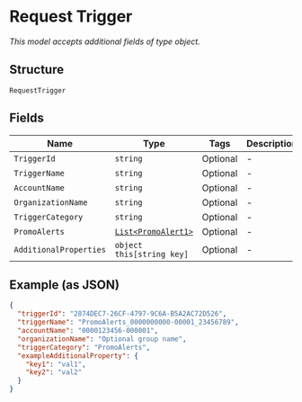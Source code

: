 
# Request Trigger

*This model accepts additional fields of type object.*

## Structure

`RequestTrigger`

## Fields

| Name | Type | Tags | Description |
|  --- | --- | --- | --- |
| `TriggerId` | `string` | Optional | - |
| `TriggerName` | `string` | Optional | - |
| `AccountName` | `string` | Optional | - |
| `OrganizationName` | `string` | Optional | - |
| `TriggerCategory` | `string` | Optional | - |
| `PromoAlerts` | [`List<PromoAlert1>`](../../doc/models/promo-alert-1.md) | Optional | - |
| `AdditionalProperties` | `object this[string key]` | Optional | - |

## Example (as JSON)

```json
{
  "triggerId": "2874DEC7-26CF-4797-9C6A-B5A2AC72D526",
  "triggerName": "PromoAlerts_0000000000-00001_23456789",
  "accountName": "0000123456-000001",
  "organizationName": "Optional group name",
  "triggerCategory": "PromoAlerts",
  "exampleAdditionalProperty": {
    "key1": "val1",
    "key2": "val2"
  }
}
```

